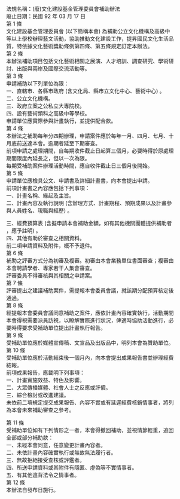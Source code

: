 法規名稱：(廢)文化建設基金管理委員會補助辦法  
廢止日期：民國 92 年 03 月 17 日  
第 1 條  
文化建設基金管理委員會 (以下簡稱本會) 為補助公立文化機構及高級中  
等以上學校辦理藝文活動，協助推動文化建設工作，提昇國民文化生活品  
質，特依據文化藝術獎助條例第四條、第五條規定訂定本辦法。  
第 2 條  
本辦法補助項目包括文化藝術相關之展演、人才培訓、調查研究、學術研  
討、出版與兩岸及國際交流活動等。  
第 3 條  
申請補助以下列單位為限：  
一、直轄市、各縣市政府 (含文化局、縣市立文化中心、藝術中心) 。  
二、公立文化機構。  
三、政府立案之公私立大專院校。  
四、設有藝術類科之高級中等學校。  
申請單位應實際參與計畫執行，並提供配合款。  
第 4 條  
本辦法之補助每年分四期辦理，申請案件應於每年一月、四月、七月、十  
月底前送達本會。逾期者延至下期審查。  
前項申請之處理期間，自每期收件截止日起算三個月，必要時得於原處理  
期間限度內延長之，但以一次為限。  
每期受補助案件辦理活動時間，應自收件截止日三個月後開始。  
第 5 條  
申請單位應檢具公文、申請書及詳細計畫書，向本會提出申請。  
前項計畫書之內容應包括下列事項：  
一、計畫名稱、緣起及主旨。  
二、計畫內容及執行說明 (含辦理方式、計畫期程、預期成果以及計畫參  
與人員姓名、現職與經歷) 。  


三、經費預算表 (含擬申請本會補助金額，如有其他機關團體提供補助者  
，應予註明) 。  
四、其他有助於審查之相關資料。  
前二項申請資料及附件，概不予退件。  
第 6 條  
補助之評審方式分為初審及複審。初審由本會業務單位書面審查；複審由  
本會聘請學者、專家若干人集會審查。  
評審委員不得審核與其相關之申請案。  
第 7 條  
評審提出之建議補助案件，需提報本會委員會議，就該期分配預算核定後  
通過。  
第 8 條  
經提報本會委員會議同意補助之案件，應依計畫內容確實執行，活動期間  
本會得視需要派員訪視，以瞭解實際進行狀況，俾適時協助活動進行，必  
要時得要求受補助單位提出計畫執行報告。  
第 9 條  
受補助單位應於媒體宣傳稿、文宣品及出版品中，明列本會為贊助單位。  
第 10 條  
受補助單位應於活動結束後一個月內，向本會提出成果報告書並辦理經費  
結報。  
前項成果報告，應載明下列事項：  
一、計畫實施效益、特色及影響。  
二、大眾傳播媒體、社會人士之反應或評價。  
三、綜合檢討或改進建議。  
未依前二項規定提交成果報告、內容不實或有延遲經費核銷情事者，將列  
為本會未來補助審查之參考。  


第 11 條  
受補助單位如有下列情形之一者，本會得撤回補助，並視情節輕重，追回  
全部或部分補助款：  
一、未經本會同意，任意變更計畫內容者。  
二、未依計畫內容確實執行或無故無法履行者。  
三、無故拒絕接受查核或評鑑者。  
四、所送申請資料或其附件有隱匿、虛偽等不實情事者。  
五、有其他違背法令之情事者。  
第 12 條  
本辦法自發布日施行。  


